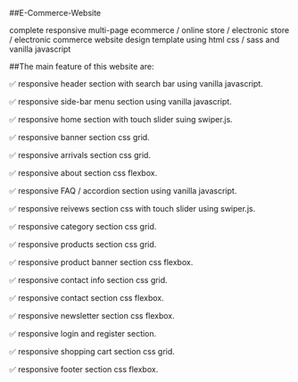 ##E-Commerce-Website

complete responsive multi-page ecommerce / online store / electronic store / electronic commerce website design template using html css / sass and vanilla javascript 

##The main feature of this website are:

✅ responsive header section with search bar using vanilla javascript.

✅ responsive side-bar menu section using vanilla javascript.

✅ responsive home section with touch slider suing swiper.js.

✅ responsive banner section css grid.

✅ responsive arrivals section css grid.

✅ responsive about section css flexbox.

✅ responsive FAQ / accordion section using vanilla javascript.

✅ responsive reivews section css with touch slider using swiper.js.

✅ responsive category section css grid.

✅ responsive products section css grid.

✅ responsive product banner section css flexbox.

✅ responsive contact info section css grid.

✅ responsive contact section css flexbox.

✅ responsive newsletter section css flexbox.

✅ responsive login and register section.

✅ responsive shopping cart section css grid.

✅ responsive footer section css flexbox.
